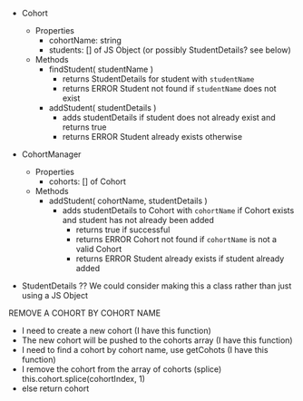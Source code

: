 - Cohort
  - Properties
    - cohortName: string
    - students: [] of JS Object (or possibly StudentDetails? see below)
  - Methods
    - findStudent( studentName )
      - returns StudentDetails for student with `studentName`
      - returns ERROR Student not found if `studentName` does not exist
    - addStudent( studentDetails )
      - adds studentDetails if student does not already exist and returns true
      - returns ERROR Student already exists otherwise

- CohortManager
  - Properties
    - cohorts: [] of Cohort
  - Methods
    - addStudent( cohortName, studentDetails )
      - adds studentDetails to Cohort with `cohortName` if Cohort exists and student has not already been added
        - returns true if successful
        - returns ERROR Cohort not found if `cohortName` is not a valid Cohort
        - returns ERROR Student already exists if student already added

- StudentDetails ?? We could consider making this a class rather than just using a JS Object



REMOVE A COHORT BY COHORT NAME
- I need to create a new cohort (I have this function)
- The new cohort will be pushed to the cohorts array (I have this function)
- I need to find a cohort by cohort name, use getCohots (I have this function)
- I remove the cohort from the array of cohorts (splice) this.cohort.splice(cohortIndex, 1)
- else return cohort